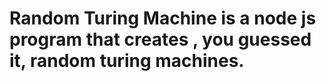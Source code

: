 # Random Turing Machine is a node js program that creates , you guessed it, random turing machines.

